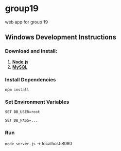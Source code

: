 # group19
web app for group 19

## Windows Development Instructions
### Download and Install:
1. [**Node.js**](https://nodejs.org/en/)
2. [**MySQL**](https://dev.mysql.com/downloads/installer/)

### Install Dependencies
`npm install`

### Set Environment Variables
`SET DB_USER=root`

`SET DB_PASS=...`

### Run
`node server.js` -> localhost:8080